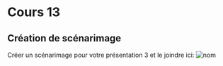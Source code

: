 # Cours 13
## Création de scénarimage
Créer un scénarimage pour votre présentation 3 et le joindre ici: 
![nom](https://github.com/S0hda/Meng_ThunDavid_Journal_de_Bord_semaines_8_15/blob/main/Images/storyboard%20cap.PNG)

